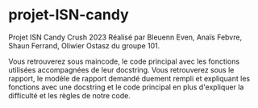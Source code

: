 # projet-ISN-candy
Projet ISN Candy Crush 2023
Réalisé par Bleuenn Even, Anaïs Febvre, Shaun Ferrand, Oliwier Ostasz du groupe 101.

Vous retrouverez sous maincode, le code principal avec les fonctions utilisées accompagnées de leur docstring.
Vous retrouverez sous le rapport, le modèle de rapport demandé duement rempli et expliquant les fonctions avec une docstring et le code principal en plus d'expliquer la difficulté et les règles de notre code.
